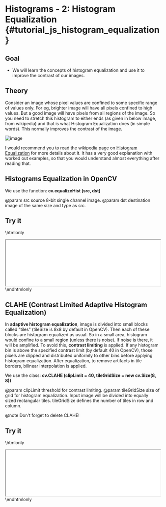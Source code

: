 Histograms - 2: Histogram Equalization {#tutorial_js_histogram_equalization}
======================================

Goal
----

-   We will learn the concepts of histogram equalization and use it to improve the contrast of our
    images.

Theory
------

Consider an image whose pixel values are confined to some specific range of values only. For eg,
brighter image will have all pixels confined to high values. But a good image will have pixels from
all regions of the image. So you need to stretch this histogram to either ends (as given in below
image, from wikipedia) and that is what Histogram Equalization does (in simple words). This normally
improves the contrast of the image.

![image](images/histogram_equalization.png)

I would recommend you to read the wikipedia page on [Histogram
Equalization](http://en.wikipedia.org/wiki/Histogram_equalization) for more details about it. It has
a very good explanation with worked out examples, so that you would understand almost everything
after reading that.

Histograms Equalization in OpenCV
---------------------------------

We use the function: **cv.equalizeHist (src, dst)**

@param src      source 8-bit single channel image.
@param dst      destination image of the same size and type as src.

Try it
------

\htmlonly
<iframe src="../../js_histogram_equalization_equalizeHist.html" width="100%"
        onload="this.style.height=this.contentDocument.body.scrollHeight +'px';">
</iframe>
\endhtmlonly

CLAHE (Contrast Limited Adaptive Histogram Equalization)
--------------------------------------------------------

In **adaptive histogram equalization**, image is divided into small blocks called "tiles" (tileSize is 8x8 by default in OpenCV). Then each of these blocks are histogram equalized as usual. So in a small area, histogram would confine to a small region
(unless there is noise). If noise is there, it will be amplified. To avoid this, **contrast limiting** is applied. If any histogram bin is above the specified contrast limit (by default 40 in OpenCV), those pixels are clipped and distributed uniformly to other bins before applying histogram equalization. After equalization, to remove artifacts in tile borders, bilinear interpolation is applied.

We use the class: **cv.CLAHE (clipLimit = 40, tileGridSize = new cv.Size(8, 8))**

@param clipLimit      threshold for contrast limiting.
@param tileGridSize   size of grid for histogram equalization. Input image will be divided into equally sized rectangular tiles. tileGridSize defines the number of tiles in row and column.

@note Don't forget to delete CLAHE!

Try it
------

\htmlonly
<iframe src="../../js_histogram_equalization_createCLAHE.html" width="100%"
        onload="this.style.height=this.contentDocument.body.scrollHeight +'px';">
</iframe>
\endhtmlonly